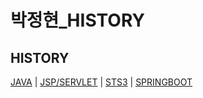 # 박정현_HISTORY

HISTORY
---
[JAVA](./JAVA) | [JSP/SERVLET](./JSPSERVLET) | [STS3](./STS3) |  [SPRINGBOOT](./SPRINGBOOT)
